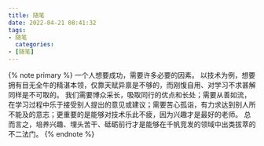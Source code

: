 ```yaml
---
title: 随笔
date: 2022-04-21 08:41:32
tags:
- 随笔
  categories:
- [随笔]
---
```


{% note primary %}
一个人想要成功，需要许多必要的因素。
以技术为例，想要拥有目无全牛的精湛本领，仅靠天赋异禀是不够的，而刚愎自用、对学习不求甚解同样是不可取的。
我们需要博众采长，吸取同行的优点和长处；需要从善如流，在学习过程中乐于接受别人提出的意见或建议；需要苦心孤诣，有力求达到别人所不能及的意志；更重要的是能够对技术乐此不疲，因为兴趣才是最好的老师。
总而言之，培养兴趣、埋头苦干、砥砺前行才是能够在千帆竞发的领域中出类拔萃的不二法门。
{% endnote %}
